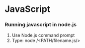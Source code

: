 # JavaScript
### Running javascript in node.js
1. Use Node.js command prompt
2. Type: node /<PATH/filename.js/>

